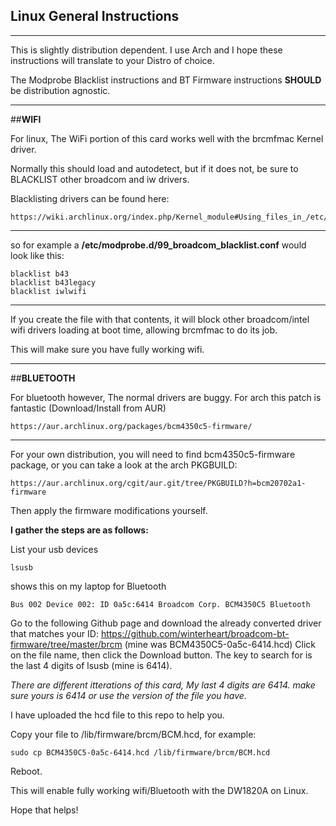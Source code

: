 ## Linux General Instructions

***
This is slightly distribution dependent.
I use Arch and I hope these instructions will translate to your Distro of choice.

The Modprobe Blacklist instructions and BT Firmware instructions **SHOULD** be distribution agnostic.

***

##**WIFI**

For linux, The WiFi portion of this card works well with the brcmfmac Kernel driver.

Normally this should load and autodetect, but if it does not, be sure to BLACKLIST other broadcom and iw drivers.

Blacklisting drivers can be found here:

    https://wiki.archlinux.org/index.php/Kernel_module#Using_files_in_/etc/modprobe.d/_2

***

so for example a **/etc/modprobe.d/99_broadcom_blacklist.conf** would look like this:

    blacklist b43
    blacklist b43legacy
    blacklist iwlwifi

***

If you create the file with that contents, it will block other broadcom/intel wifi drivers loading at boot time, allowing brcmfmac to do its job.

This will make sure you have fully working wifi.
***

##**BLUETOOTH**

For bluetooth however, The normal drivers are buggy.
For arch this patch is fantastic (Download/Install from AUR)

    https://aur.archlinux.org/packages/bcm4350c5-firmware/

***

For your own distribution, you will need to find bcm4350c5-firmware
package, or you can take a look at the arch PKGBUILD:


    https://aur.archlinux.org/cgit/aur.git/tree/PKGBUILD?h=bcm20702a1-firmware


Then apply the firmware modifications yourself.

**I gather the steps are as follows:**

List your usb devices

    lsusb

shows this on my laptop for Bluetooth

    Bus 002 Device 002: ID 0a5c:6414 Broadcom Corp. BCM4350C5 Bluetooth

Go to the following Github page and download the already converted driver that matches your ID: https://github.com/winterheart/broadcom-bt-firmware/tree/master/brcm (mine was BCM4350C5-0a5c-6414.hcd) Click on the file name, then click the Download button. The key to search for is the last 4 digits of lsusb (mine is 6414).

*There are different itterations of this card, My last 4 digits are 6414. make sure yours is 6414 or use the version of the file you have.*

I have uploaded the hcd file to this repo to help you.

Copy your file to /lib/firmware/brcm/BCM.hcd, for example:

    sudo cp BCM4350C5-0a5c-6414.hcd /lib/firmware/brcm/BCM.hcd

Reboot.

This will enable fully working wifi/Bluetooth with the DW1820A on Linux.

Hope that helps!

